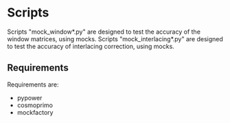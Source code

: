 # Scripts

Scripts "mock_window*.py" are designed to test the accuracy of the window matrices, using mocks.
Scripts "mock_interlacing*.py" are designed to test the accuracy of interlacing correction, using mocks.

## Requirements

Requirements are:

  - pypower
  - cosmoprimo
  - mockfactory
